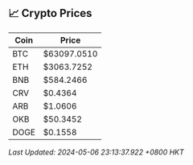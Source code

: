 ## 📈 Crypto Prices

| Coin | Price |
| ---- | ----- |
| BTC | $63097.0510 |
| ETH | $3063.7252 |
| BNB | $584.2466 |
| CRV | $0.4364 |
| ARB | $1.0606 |
| OKB | $50.3452 |
| DOGE | $0.1558 |

_Last Updated: 2024-05-06 23:13:37.922 +0800 HKT_